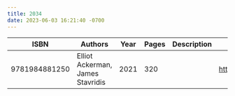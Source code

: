 ```yaml
---
title: 2034
date: 2023-06-03 16:21:40 -0700
---
```


| ISBN        | Authors      | Year    | Pages    | Description    | URL   |
| ----------- | ------------ | ------- | -------- | -------------- | ----- |
| 9781984881250  | Elliot Ackerman, James Stavridis| 2021| 320| |https://openlibrary.org/books/OL29956910M/2034|    